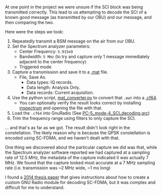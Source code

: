 At one point in the project we were unsure if the SCI block was being transmitted correctly. This lead to us attempting to decode the SCI of a known good message (as transmitted by our OBU) and our message, and then comparing the two. 

Here were the steps we took:
1. Repeatedly transmit a BSM message on the air from our OBU.
2. Set the Spectrum analyzer parameters:
	- Center Frequency: `5.915e9`
	- Bandwidth: `5 MHz` (to try and capture only 1 message immediately adjacent to the center frequency)
	- Triggered mode
3. Capture a transmission and save it to a [.mat](./2023-06-29%20OBU%20message%20at%205.915.mat) file.
	- File, Save As.
        - Data types: IQ records.
        - Data length: Analysis Only.
        - Data records: Current acquisition. 
4. Use the python script, [mat_converter.py](mat_converter.py) to convert that `.mat` into a [.cf64](./2023-06-29_OBU.cf64).
    - You can optionally verify the result looks correct by installing [inspectrum](https://github.com/miek/inspectrum) and opening the file with that.
5. Load the `.cf64` into GnuRadio (See [PC-5_mode-4_SCI_decoding.grc](./PC-5_mode-4_SCI_decoding.grc))
6. Trim the frequency range using filters to only capture the SCI.

... and that's as far as we got. The result didn't look right in the constellation. The likely reason why is because the QPSK constellation is encoded using SC-FDMA, and we haven't dealt with that. 

One thing we discovered about the particular capture we did was that, while the Spectrum analyzer software reported we had captured at a sampling rate of 12.5 MHz, the metadata of the capture indicated it was actually 7 MHz. We found that the capture looked most accurate at a 7 MHz sampling rate (i.e. transmission was ~2 MHz wide, ~1 ms long)

I found a [2014 thesis paper](https://run.unl.pt/bitstream/10362/12251/1/Cunha_2014.pdf) that gives instructions about how to create a custom GNU Radio module for decoding SC-FDMA, but it was complex and difficult for me to understand.